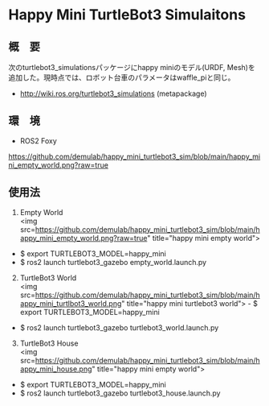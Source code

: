 # Happy Mini TurtleBot3 Simulaitons
## 概　要
次のturtlebot3_simulationsパッケージにhappy miniのモデル(URDF, Mesh)を追加した。現時点では、ロボット台車のパラメータはwaffle_piと同じ。  
- http://wiki.ros.org/turtlebot3_simulations (metapackage)


## 環　境  
- ROS2 Foxy

https://github.com/demulab/happy_mini_turtlebot3_sim/blob/main/happy_mini_empty_world.png?raw=true
## 使用法
1. Empty World  
<img src=https://github.com/demulab/happy_mini_turtlebot3_sim/blob/main/happy_mini_empty_world.png?raw=true" title="happy mini empty world">
- $ export TURTLEBOT3_MODEL=happy_mini
- $ ros2 launch turtlebot3_gazebo empty_world.launch.py

2. TurtleBot3 World  
<img src=https://github.com/demulab/happy_mini_turtlebot3_sim/blob/main/happy_mini_turtlbot3_world.png" title="happy mini turtlebot3 world">     - $ export TURTLEBOT3_MODEL=happy_mini
- $ ros2 launch turtlebot3_gazebo turtlebot3_world.launch.py

3. TurtleBot3 House  
<img src=https://github.com/demulab/happy_mini_turtlebot3_sim/blob/main/happy_mini_house.png" title="happy mini empty world">
- $ export TURTLEBOT3_MODEL=happy_mini
- $ ros2 launch turtlebot3_gazebo turtlebot3_house.launch.py
